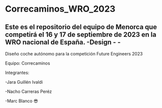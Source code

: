 # Correcaminos_WRO_2023
Este es el repositorio del equipo de Menorca que competirá el 16 y 17 de septiembre de 2023 en la WRO nacional de España.
  -Design
    -
    -
  -
Diseño coche autónomo para la competición Future Engineers 2023

Equipo: Correcaminos

Integrantes:

-Jara Guillén Ivaldi

-Nacho Carreras Peréz

-Marc Blanco :sunglasses:
